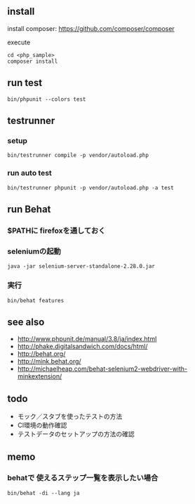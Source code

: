 
## install

install composer: https://github.com/composer/composer

execute

    cd <php_sample>
    composer install

## run test
    bin/phpunit --colors test

## testrunner
### setup
    bin/testrunner compile -p vendor/autoload.php

### run auto test
    bin/testrunner phpunit -p vendor/autoload.php -a test

## run Behat
### $PATHに firefoxを通しておく
### seleniumの起動

    java -jar selenium-server-standalone-2.28.0.jar

### 実行

    bin/behat features

## see also
- http://www.phpunit.de/manual/3.8/ja/index.html
- http://phake.digitalsandwich.com/docs/html/
- http://behat.org/
- http://mink.behat.org/
- http://michaelheap.com/behat-selenium2-webdriver-with-minkextension/

## todo
- モック／スタブを使ったテストの方法
- CI環境の動作確認
- テストデータのセットアップの方法の確認

## memo

### behatで 使えるステップ一覧を表示したい場合

    bin/behat -di --lang ja
